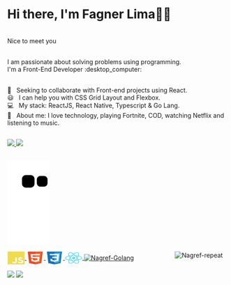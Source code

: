 # Hi there, I'm Fagner Lima👋🏻
<br>Nice to meet you
<p>
<br>I am passionate about solving problems using programming.
<br>I'm a Front-End Developer :desktop_computer:

 
 <br/> :purple_heart: &nbsp; Seeking to collaborate with Front-end projects using React.
 <br/> :smiley: &nbsp; I can help you with CSS Grid Layout and Flexbox.
 <br/> :computer: &nbsp; My stack: ReactJS, React Native, Typescript & Go Lang.
 <br/> 💬  &nbsp; About me: I love technology, playing Fortnite, COD, watching Netflix and listening to music.
 
 ##
 <div>
  <a href="https://github.com/nagref">
  <img height="160em" src="https://github-readme-stats.vercel.app/api?username=nagref&show_icons=true&theme=omni&include_all_commits=true&count_private=true"/>
  <img height="160em" src="https://github-readme-stats.vercel.app/api/top-langs/?username=nagref&layout=compact&langs_count=16&theme=omni"/>
  <div style="display: inline_block">
  </div>
  </div>
 
 ##
 <div>
   
    
![Snake animation](https://github.com/Nagref/Nagref/blob/output/github-contribution-grid-snake.svg)
 

    
  <img align="center" alt="Nagref-Js" height="30" width="40" src="https://raw.githubusercontent.com/devicons/devicon/master/icons/javascript/javascript-plain.svg">
  <img align="center" alt="Nagref-HTML" height="30" width="40" src="https://raw.githubusercontent.com/devicons/devicon/master/icons/html5/html5-original.svg">
  <img align="center" alt="Nagref-CSS" height="30" width="40" src="https://raw.githubusercontent.com/devicons/devicon/master/icons/css3/css3-original.svg">
  <img align="center" alt="Nagref-React" height="30" width="40" src="https://raw.githubusercontent.com/devicons/devicon/master/icons/react/react-original.svg">
  <img align="center" alt="Nagref-Golang" height="60" width="70" src="https://blog.golang.org/go-brand/Go-Logo/SVG/Go-Logo_Blue.svg">
  <img align="right" alt="Nagref-repeat" src="https://raw.githubusercontent.com/raghavk16/raghavk16/master/giphy.webp" heigth="120" width="120">
 
 
    
  <a href="https://instagram.com/fagnerrlima" target="_blank"><img src="https://img.shields.io/badge/-Instagram-%23E4405F?style=for-the-badge&logo=instagram&logoColor=white" target="_blank"></a>
  <a href="https://www.linkedin.com/in/fagner-pereira-de-lima-40704a68/" target="_blank"><img src="https://img.shields.io/badge/-LinkedIn-%230077B5?style=for-the-badge&logo=linkedin&logoColor=white" target="_blank"></a> 

 </div>
  
  
